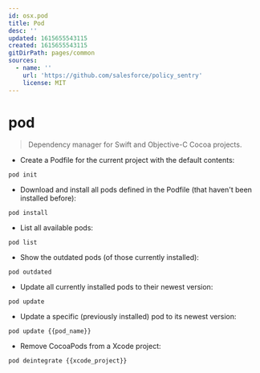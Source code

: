 ```yaml
---
id: osx.pod
title: Pod
desc: ''
updated: 1615655543115
created: 1615655543115
gitDirPath: pages/common
sources:
  - name: ''
    url: 'https://github.com/salesforce/policy_sentry'
    license: MIT
---
```

# pod

> Dependency manager for Swift and Objective-C Cocoa projects.

- Create a Podfile for the current project with the default contents:

`pod init`

- Download and install all pods defined in the Podfile (that haven't been installed before):

`pod install`

- List all available pods:

`pod list`

- Show the outdated pods (of those currently installed):

`pod outdated`

- Update all currently installed pods to their newest version:

`pod update`

- Update a specific (previously installed) pod to its newest version:

`pod update {{pod_name}}`

- Remove CocoaPods from a Xcode project:

`pod deintegrate {{xcode_project}}`

